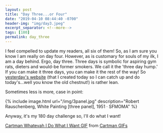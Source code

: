 ```yaml
---
layout: post
title: "Day Three...or Four"
date: "2019-04-10 08:44:40 -0700"
header-img: "img/day3.jpeg"
excerpt_separator: <!--more-->
tags: [180]
permalink: day_three
---
```


I feel compelled to update my readers, all six of them!<!--more--> So, as I am sure you know I am really on day four. However, as is customary for souls of my ilk, I am a day behind. Ergo, day three. Three days is symbolic for aspiring gym rats, dieters and would-be former smokers. We call it the 'three day hump.' If you can make it three days, you can make it the rest of the way! So [yesterday's website](http://www.tylermaxwell.co/day3/) (that I created today so I can catch up and do today's...well you know the old chestnut!) is rather lean.

Sometimes less is more, case in point:

{% include image.html url="/img/3panel.jpg" description="Robert Rauschenberg, White Painting [three panel], 1951 · SFMOMA" %}

Anyway, it's my 180 day challenge so, I'll do what I want!

<div class="tenor-gif-embed" data-postid="3949877" data-share-method="host" data-width="100%" data-aspect-ratio="1.775"><a href="https://tenor.com/view/cartman-southpark-whatevah-gif-3949877">Cartman Whatevah I Do What I Want GIF</a> from <a href="https://tenor.com/search/cartman-gifs">Cartman GIFs</a></div><script type="text/javascript" async src="https://tenor.com/embed.js"></script>
